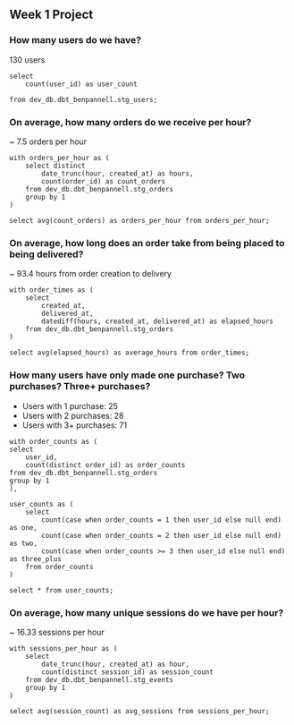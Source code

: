 ## Week 1 Project

### How many users do we have?

130 users

```
select
    count(user_id) as user_count
    
from dev_db.dbt_benpannell.stg_users;
```

### On average, how many orders do we receive per hour?

~ 7.5 orders per hour

```
with orders_per_hour as (
    select distinct
        date_trunc(hour, created_at) as hours,
        count(order_id) as count_orders
    from dev_db.dbt_benpannell.stg_orders
    group by 1
)

select avg(count_orders) as orders_per_hour from orders_per_hour;
```

### On average, how long does an order take from being placed to being delivered?

~ 93.4 hours from order creation to delivery

```
with order_times as (
    select 
        created_at,
        delivered_at,
        datediff(hours, created_at, delivered_at) as elapsed_hours
    from dev_db.dbt_benpannell.stg_orders
)

select avg(elapsed_hours) as average_hours from order_times;
```

### How many users have only made one purchase? Two purchases? Three+ purchases?

- Users with 1 purchase: 25
- Users with 2 purchases: 28
- Users with 3+ purchases: 71

```
with order_counts as (
select 
    user_id,
    count(distinct order_id) as order_counts
from dev_db.dbt_benpannell.stg_orders
group by 1
),

user_counts as (
    select
        count(case when order_counts = 1 then user_id else null end) as one,
        count(case when order_counts = 2 then user_id else null end) as two,
        count(case when order_counts >= 3 then user_id else null end) as three_plus
    from order_counts
)

select * from user_counts;
```

### On average, how many unique sessions do we have per hour?

~ 16.33 sessions per hour

```
with sessions_per_hour as (
    select
        date_trunc(hour, created_at) as hour,
        count(distinct session_id) as session_count
    from dev_db.dbt_benpannell.stg_events
    group by 1
)

select avg(session_count) as avg_sessions from sessions_per_hour;
```